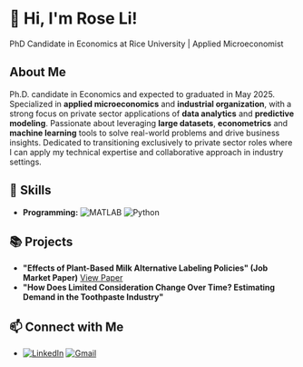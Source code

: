 # 👋 Hi, I'm Rose Li! 
PhD Candidate in Economics at Rice University | Applied Microeconomist  

## About Me  
Ph.D. candidate in Economics and expected to graduated in May 2025. Specialized in **applied microeconomics** and **industrial organization**, with a strong focus on private sector applications of **data analytics** and **predictive modeling**. Passionate about leveraging **large datasets**, **econometrics** and **machine learning** tools to solve real-world problems and drive business insights. Dedicated to transitioning exclusively to private sector roles where I can apply my technical expertise and collaborative approach in industry settings. 

## 🔧 Skills
- **Programming:** ![MATLAB](https://img.shields.io/badge/MATLAB-0076A8?style=flat&logo=mathworks&logoColor=white) ![Python](https://img.shields.io/badge/Python-3776AB?style=flat&logo=python&logoColor=white)

## 📚 Projects
- **"Effects of Plant-Based Milk Alternative Labeling Policies" (Job Market Paper)** [View Paper](https://www.dropbox.com/scl/fi/n92h2vtfxt61w19i1pz7s/JMP_draft_Rose.pdf?rlkey=ixxe46iwsjppskao7uk04ritf&st=4p18oz7r&dl=0)
- **"How Does Limited Consideration Change Over Time? Estimating Demand in the Toothpaste Industry"**

## 📫 Connect with Me
- [![LinkedIn](https://img.shields.io/badge/LinkedIn-0A66C2?style=flat&logo=linkedin&logoColor=white)](https://linkedin.com/in/r-li) [![Gmail](https://img.shields.io/badge/Gmail-D14836?style=flat&logo=gmail&logoColor=white)](mailto:ruosiroseli@gmail.com)

 
<!--
**ruosiroseli/ruosiroseli** is a ✨ _special_ ✨ repository because its `README.md` (this file) appears on your GitHub profile.

Here are some ideas to get you started:

- 🔭 I’m currently working on ...
- 🌱 I’m currently learning ...
- 👯 I’m looking to collaborate on ...
- 🤔 I’m looking for help with ...
- 💬 Ask me about ...
- 📫 How to reach me: ...
- 😄 Pronouns: ...
- ⚡ Fun fact: ...
-->
